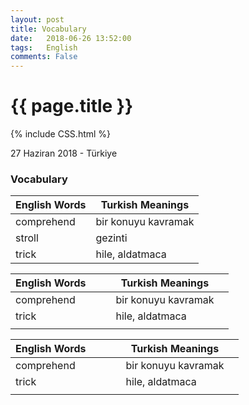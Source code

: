 ```yaml
---
layout: post
title: Vocabulary
date:   2018-06-26 13:52:00
tags:   English
comments: False
---
```


{{ page.title }}
================
{% include CSS.html %}

<p class="meta">27 Haziran 2018 - Türkiye</p>

### Vocabulary

| English Words | Turkish Meanings    | 
|---------------|---------------------| 
| comprehend    | bir konuyu kavramak | 
| stroll        | gezinti             | 
| trick         | hile, aldatmaca     | 


| English Words |   |   | Turkish Meanings    |   |
|---------------|---|---|---------------------|---|
| comprehend    |   |   | bir konuyu kavramak |   |
| trick         |   |   | hile, aldatmaca     |   |
|               |   |   |                     |   |



| English Words |   |   |   | Turkish Meanings    |   |
|---------------|---|---|---|---------------------|---|
| comprehend    |   |   |   | bir konuyu kavramak |   |
| trick         |   |   |   | hile, aldatmaca     |   |
|               |   |   |   |                     |   |

~~~
~~~
